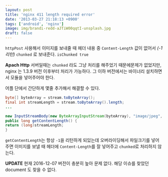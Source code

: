 ```yaml
---
layout: post
title: 'nginx 411 length required error'
date: '2013-03-27 21:18:13 +0900'
tags: ['android', 'nginx']
image: img/brandi-redd-aJTiW00qqtI-unsplash.jpg
draft: false
---
```


`httpPost` 사용해서 이미지를 보내줄 때
헤더 내용 중 `Content-Length` 값이 없어서 _(-1 리턴)_ `chunked` 로 보내준다. `isChunked true`

**Apach Http** 서버일때는 `chunked` 라도 그냥 처리를 해주었기 때문에문제가 없었지만,
nginx 는 1.3.9 버전 이후부터 처리가 가능하다.
그 이하 버전에서는 바이너리 설치하면서 모듈을 넣어주어야 한다.

어플 단에서 간단하게 몇줄 추가해서 해결할 수 있다.

```java
byte[] byteArray = stream.toByteArray();
final int streamLength = stream.toByteArray().length;
...

new InputStreamBody(new ByteArrayInputStream(byteArray), "image/jpeg", filename){
public long getContentLength() {
return (long)streamLength;
}
```

`getContentLength`는 항상 `-1`을 리턴하게 되있는데 오버라이딩해서 파일크기를 넣어주면 이미지를 보낼 때 헤더에 `Content-Length`를 잘 넣어주고 `chunked`로 처리하지 않는다.

**UPDATE** 현재 2016-12-07 버전이 충분히 높아 문제 없다. 해당 이슈를 찾았던 document 도 찾을 수 없다.
